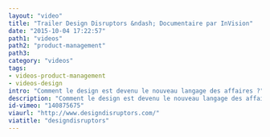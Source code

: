 ```yaml
---
layout: "video"
title: "Trailer Design Disruptors &ndash; Documentaire par InVision"
date: "2015-10-04 17:22:57"
path1: "videos"
path2: "product-management"
path3:
category: "videos"
tags:
- videos-product-management
- videos-design
intro: "Comment le design est devenu le nouveau langage des affaires ?"
description: "Comment le design est devenu le nouveau langage des affaires ?"
id-vimeo: "140875675"
viaurl: "http://www.designdisruptors.com/"
viatitle: "designdisruptors"
---
```

